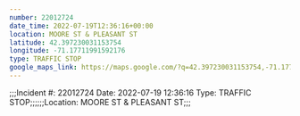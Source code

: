 ```yaml
---
number: 22012724
date_time: 2022-07-19T12:36:16+00:00
location: MOORE ST & PLEASANT ST
latitude: 42.397230031153754
longitude: -71.17711991592176
type: TRAFFIC STOP
google_maps_link: https://maps.google.com/?q=42.397230031153754,-71.17711991592176
---
```


;;;Incident #: 22012724  Date: 2022-07-19 12:36:16   Type: TRAFFIC STOP;;;;;;Location: MOORE ST & PLEASANT ST;;;
